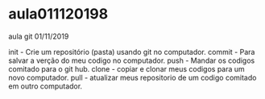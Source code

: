 # aula011120198
 aula git 01/11/2019

init - Crie um repositório (pasta) usando git no computador.
commit - Para  salvar a verção do meu codigo no computador.
push - Mandar os codigos comitado para o git hub.
clone - copiar e clonar meus codigos para um novo computador.
pull -  atualizar meus  repositorio de um codigo comitado em outro computador.